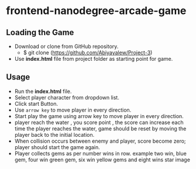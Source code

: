  # frontend-nanodegree-arcade-game #

## Loading the Game ##
* Download or clone from GitHub repository.   
    * $ git clone  (https://github.com/Abiyayalew/Project-3)
*	Use **index.html** file from project folder as starting point for game.

## Usage ## 

 * Run the **index.html** file. 
 * Select  player character from dropdown list.
 * Click start Button.
 * Use  `arrow key` to move player in every direction.
 * Start play the game using arrow key to move player in every direction.
 * player reach the water , you score point , the score can increase each 
   time the player reaches the water, game should be reset by moving the 
   player back to the initial location.
 * When collision occurs between enemy and player, score become zero; 
   player should start the game again.
 * Player collects gems as per number wins in row. example  two win, blue gem,
   four win  green gem,  six win  yellow gems and  eight wins  star image




